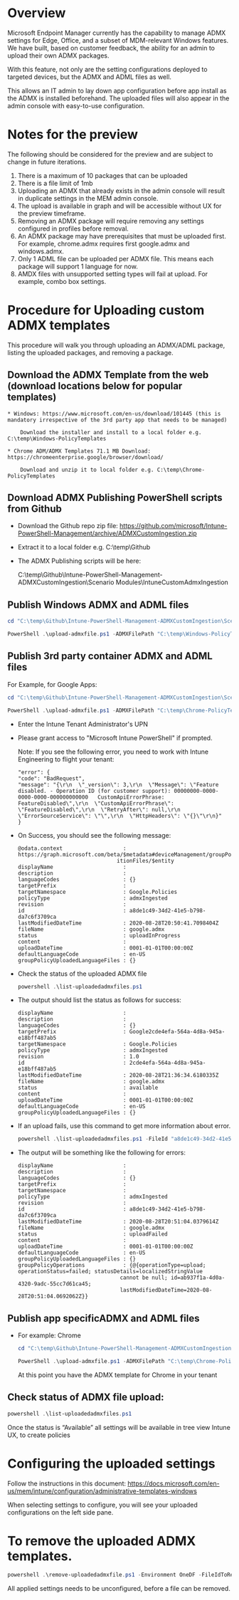 
# Overview 
Microsoft Endpoint Manager currently has the capability to manage ADMX settings for Edge, Office, and a subset of MDM-relevant Windows features. We have built, based on customer feedback, the ability for an admin to upload their own ADMX packages. 

With this feature, not only are the setting configurations deployed to targeted devices, but the ADMX and ADML files as well. 

This allows an IT admin to lay down app configuration before app install as the ADMX is installed beforehand. The uploaded files will also appear in the admin console with easy-to-use configuration.


# Notes for the preview 
The following should be considered for the preview and are subject to change in future iterations.
1.  There is a maximum of 10 packages that can be uploaded
2.  There is a file limit of 1mb
3.  Uploading an ADMX that already exists in the admin console will result in duplicate settings in the MEM admin console.
4.  The upload is available in graph and will be accessible without UX for the preview timeframe.
5.  Removing an ADMX package will require removing any settings configured in profiles before removal.
6.  An ADMX package may have prerequisites that must be uploaded first. For example, chrome.admx requires first google.admx and windows.admx.
7.  Only 1 ADML file can be uploaded per ADMX file. This means each package will support 1 language for now.
8.  AMDX files with unsupported setting types will fail at upload. For example, combo box settings.

# Procedure for Uploading custom ADMX templates
This procedure will walk you through uploading an ADMX/ADML package, listing the uploaded packages, and removing a package.
## Download the ADMX Template from the web (download locations below for popular templates)
    * Windows: https://www.microsoft.com/en-us/download/101445 (this is mandatory irrespective of the 3rd party app that needs to be managed)
        
        Download the installer and install to a local folder e.g. C:\temp\Windows-PolicyTemplates

    * Chrome ADM/ADMX Templates 71.1 MB Download: https://chromeenterprise.google/browser/download/ 
    
        Download and unzip it to local folder e.g. C:\temp\Chrome-PolicyTemplates

## Download ADMX Publishing PowerShell scripts from Github 
* Download the Github repo zip file: https://github.com/microsoft/Intune-PowerShell-Management/archive/ADMXCustomIngestion.zip 
* Extract it to a local folder e.g. C:\temp\Github
* The ADMX Publishing scripts will be here: 
            
    C:\temp\Github\Intune-PowerShell-Management-ADMXCustomIngestion\Scenario Modules\IntuneCustomAdmxIngestion

## Publish Windows ADMX and ADML files

```PowerShell
cd "C:\temp\Github\Intune-PowerShell-Management-ADMXCustomIngestion\Scenario Modules\IntuneCustomAdmxIngestion"

PowerShell .\upload-admxfile.ps1 -ADMXFilePath "C:\temp\Windows-PolicyTemplates\windows.admx" -ADMLFilePath "C:\temp\Windows-PolicyTemplates\en-US\windows.adml"
```

## Publish 3rd party container ADMX and ADML files
For Example, for Google Apps:
```PowerShell
cd "C:\temp\Github\Intune-PowerShell-Management-ADMXCustomIngestion\Scenario Modules\IntuneCustomAdmxIngestion"

PowerShell .\upload-admxfile.ps1 -ADMXFilePath "C:\temp\Chrome-PolicyTemplates\windows\admx\google.admx" -ADMLFilePath "C:\temp\Chrome-PolicyTemplates\windows\admx\en-US\google.adml"
```
    
* Enter the Intune Tenant Administrator's UPN
* Please grant access to "Microsoft Intune PowerShell" if prompted.

     Note: If you see the following error, you need to work with Intune Engineering to flight your tenant:
    ``` Code
    "error": {
    "code": "BadRequest",
    "message": "{\r\n  \"_version\": 3,\r\n  \"Message\": \"Feature disabled. - Operation ID (for customer support): 00000000-0000-0000-0000-000000000000   CustomApiErrorPhrase: FeatureDisabled\",\r\n  \"CustomApiErrorPhrase\": \"FeatureDisabled\",\r\n  \"RetryAfter\": null,\r\n  \"ErrorSourceService\": \"\",\r\n  \"HttpHeaders\": \"{}\"\r\n}"
    }
    ```
* On Success, you should see the following message:
    ``` Code
    @odata.context                   : https://graph.microsoft.com/beta/$metadata#deviceManagement/groupPolicyUploadedDefin
                                   itionFiles/$entity
    displayName                      :
    description                      :
    languageCodes                    : {}
    targetPrefix                     :
    targetNamespace                  : Google.Policies
    policyType                       : admxIngested
    revision                         :
    id                               : a8de1c49-34d2-41e5-b798-da7c6f3709ca
    lastModifiedDateTime             : 2020-08-28T20:50:41.7098404Z
    fileName                         : google.admx
    status                           : uploadInProgress
    content                          :
    uploadDateTime                   : 0001-01-01T00:00:00Z
    defaultLanguageCode              : en-US
    groupPolicyUploadedLanguageFiles : {}
    ```
* Check the status of the uploaded ADMX file
    ``` PowerShell
    powershell .\list-uploadedadmxfiles.ps1 
    ```
    
* The output should list the status as follows for success:
    ``` Code
    displayName                      :
    description                      :
    languageCodes                    : {}
    targetPrefix                     : Google2cde4efa-564a-4d8a-945a-e18bff487ab5
    targetNamespace                  : Google.Policies
    policyType                       : admxIngested
    revision                         : 1.0
    id                               : 2cde4efa-564a-4d8a-945a-e18bff487ab5
    lastModifiedDateTime             : 2020-08-28T21:36:34.6180335Z
    fileName                         : google.admx
    status                           : available
    content                          :
    uploadDateTime                   : 0001-01-01T00:00:00Z
    defaultLanguageCode              : en-US
    groupPolicyUploadedLanguageFiles : {}
    ```        
    
* If an upload fails, use this command to get more information about error.
    ``` PowerShell
    powershell .\list-uploadedadmxfiles.ps1 -FileId "a8de1c49-34d2-41e5-b798-da7c6f3709ca" 
    ```

* The output will be something like the following for errors:
    ``` Code
    displayName                      :
    description                      :
    languageCodes                    : {}
    targetPrefix                     :
    targetNamespace                  :
    policyType                       : admxIngested
    revision                         :
    id                               : a8de1c49-34d2-41e5-b798-da7c6f3709ca
    lastModifiedDateTime             : 2020-08-28T20:51:04.0379614Z
    fileName                         : google.admx
    status                           : uploadFailed
    content                          :
    uploadDateTime                   : 0001-01-01T00:00:00Z
    defaultLanguageCode              : en-US
    groupPolicyUploadedLanguageFiles : {}
    groupPolicyOperations            : {@{operationType=upload; operationStatus=failed; statusDetails=localizedStringValue
                                    cannot be null; id=ab937f1a-4d0a-4320-9adc-55cc7d61ca45;
                                    lastModifiedDateTime=2020-08-28T20:51:04.0692062Z}}
    ```
## Publish app specificADMX and ADML files
* For example: Chrome
    ```PowerShell
    cd "C:\temp\Github\Intune-PowerShell-Management-ADMXCustomIngestion\Scenario Modules\IntuneCustomAdmxIngestion"

    PowerShell .\upload-admxfile.ps1 -ADMXFilePath "C:\temp\Chrome-PolicyTemplates\windows\admx\chrome.admx" -ADMLFilePath "C:\temp\Chrome-PolicyTemplates\windows\admx\en-US\chrome.adml"
    ```

    At this point you have the ADMX template for Chrome in your tenant

## Check status of ADMX file upload:
```PowerShell
powershell .\list-uploadedadmxfiles.ps1
```
Once the status is “Available” all settings will be available in tree view Intune UX, to create policies
 
# Configuring the uploaded settings
Follow the instructions in this document: https://docs.microsoft.com/en-us/mem/intune/configuration/administrative-templates-windows

When selecting settings to configure, you will see your uploaded configurations on the left side pane.

# To remove the uploaded ADMX templates.
```PowerShell
powershell .\remove-uploadedadmxfile.ps1 -Environment OneDF -FileIdToRemove <fileId>
```
All applied settings needs to be unconfigured, before a file can be removed. 

